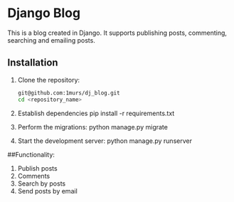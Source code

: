 # Django Blog

This is a blog created in Django. It supports publishing posts, commenting, searching and emailing posts.

## Installation

1. Clone the repository:
   ```bash
   git@github.com:1murs/dj_blog.git
   cd <repository_name>

2. Establish dependencies
    pip install -r requirements.txt

3. Perform the migrations:
    python manage.py migrate

4. Start the development server:
    python manage.py runserver

##Functionality:
1. Publish posts
2. Comments
3. Search by posts
4. Send posts by email
